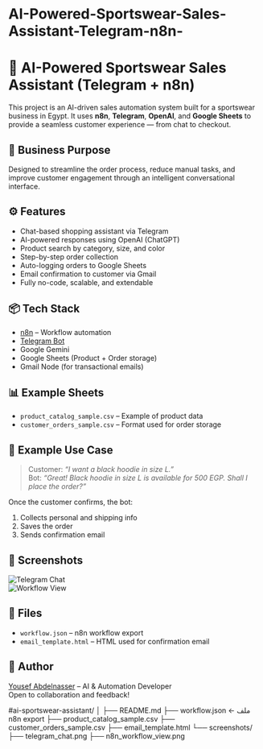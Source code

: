 # AI-Powered-Sportswear-Sales-Assistant-Telegram-n8n-

# 🤖 AI-Powered Sportswear Sales Assistant (Telegram + n8n)

This project is an AI-driven sales automation system built for a sportswear business in Egypt. It uses **n8n**, **Telegram**, **OpenAI**, and **Google Sheets** to provide a seamless customer experience — from chat to checkout.

## 💼 Business Purpose

Designed to streamline the order process, reduce manual tasks, and improve customer engagement through an intelligent conversational interface.

## ⚙️ Features

- Chat-based shopping assistant via Telegram
- AI-powered responses using OpenAI (ChatGPT)
- Product search by category, size, and color
- Step-by-step order collection
- Auto-logging orders to Google Sheets
- Email confirmation to customer via Gmail
- Fully no-code, scalable, and extendable

## 📦 Tech Stack

- [n8n](https://n8n.io) – Workflow automation
- [Telegram Bot](https://core.telegram.org/bots)
- Google Gemini
- Google Sheets (Product + Order storage)
- Gmail Node (for transactional emails)

## 📊 Example Sheets

- `product_catalog_sample.csv` – Example of product data
- `customer_orders_sample.csv` – Format used for order storage

## 💬 Example Use Case

> Customer: *“I want a black hoodie in size L.”*  
> Bot: *“Great! Black hoodie in size L is available for 500 EGP. Shall I place the order?”*

Once the customer confirms, the bot:
1. Collects personal and shipping info
2. Saves the order
3. Sends confirmation email

## 📸 Screenshots

![Telegram Chat](./screenshots/telegram_chat.png)  
![Workflow View](./screenshots/n8n_workflow_view.png)

## 📁 Files

- `workflow.json` – n8n workflow export
- `email_template.html` – HTML used for confirmation email

## 📌 Author

[Yousef Abdelnasser](https://www.linkedin.com/in/youssef-abdalnasser-33705b262/) – AI & Automation Developer  
Open to collaboration and feedback!

#ai-sportswear-assistant/
│
├── README.md
├── workflow.json            ← ملف n8n export
├── product_catalog_sample.csv
├── customer_orders_sample.csv
├── email_template.html
└── screenshots/
    ├── telegram_chat.png
    ├── n8n_workflow_view.png
